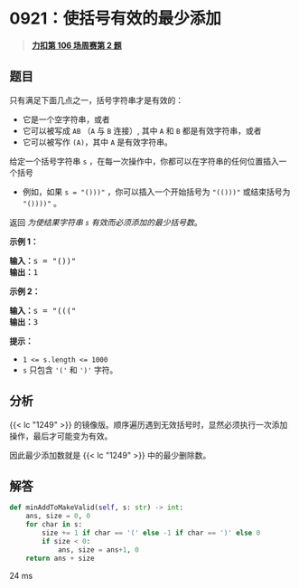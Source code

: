 # 0921：使括号有效的最少添加


> <u>**[力扣第 106 场周赛第 2 题](https://leetcode.cn/problems/minimum-add-to-make-parentheses-valid/)**</u>

## 题目

<p>只有满足下面几点之一，括号字符串才是有效的：</p>

<ul>
<li>它是一个空字符串，或者</li>
<li>它可以被写成 <code>AB</code> （<code>A</code> 与 <code>B</code> 连接）, 其中 <code>A</code> 和 <code>B</code> 都是有效字符串，或者</li>
<li>它可以被写作 <code>(A)</code>，其中 <code>A</code> 是有效字符串。</li>
</ul>

<p>给定一个括号字符串 <code>s</code> ，在每一次操作中，你都可以在字符串的任何位置插入一个括号</p>

<ul>
<li>例如，如果 <code>s = "()))"</code> ，你可以插入一个开始括号为 <code>"(()))"</code> 或结束括号为 <code>"())))"</code> 。</li>
</ul>

<p>返回 <em>为使结果字符串 <code>s</code> 有效而必须添加的最少括号数</em>。</p>



<p><strong>示例 1：</strong></p>

<pre>
<strong>输入：</strong>s = "())"
<strong>输出：</strong>1
</pre>

<p><strong>示例 2：</strong></p>

<pre>
<strong>输入：</strong>s = "((("
<strong>输出：</strong>3
</pre>



<p><strong>提示：</strong></p>

<ul>
<li><code>1 &lt;= s.length &lt;= 1000</code></li>
<li><code>s</code> 只包含 <code>'('</code> 和 <code>')'</code> 字符。</li>
</ul>


## 分析

{{< lc "1249" >}} 的镜像版。顺序遍历遇到无效括号时，显然必须执行一次添加操作，最后才可能变为有效。

因此最少添加数就是 {{< lc "1249" >}}  中的最少删除数。

## 解答

```python
def minAddToMakeValid(self, s: str) -> int:
    ans, size = 0, 0
    for char in s:
        size += 1 if char == '(' else -1 if char == ')' else 0
        if size < 0:
            ans, size = ans+1, 0
    return ans + size
```
24 ms

